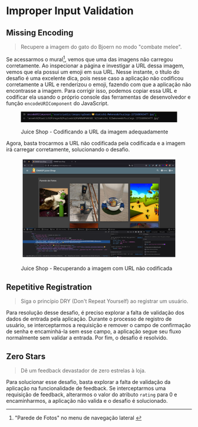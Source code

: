 # Improper Input Validation

## Missing Encoding

> Recupere a imagem do gato do Bjoern no modo "combate melee".

Se acessarmos o mural[^1], vemos que uma das imagens não carregou corretamente. Ao inspecionar a página e investigar a URL dessa imagem, vemos que ela possui um emoji em sua URL. Nesse instante, o título do desafio é uma excelente dica, pois nesse caso a aplicação não codificou corretamente a URL e renderizou o emoji, fazendo com que a aplicação não encontrasse a imagem. Para corrigir isso, podemos copiar essa URL e codificar ela usando o próprio console das ferramentas de desenvolvedor e função `encodeURIComponent` do JavaScript.

<figure><img src="../../.gitbook/assets/ctfjuice_shopIIVencoded_uri.png" alt=""><figcaption><p>Juice Shop - Codificando a URL da imagem adequadamente</p></figcaption></figure>

Agora, basta trocarmos a URL não codificada pela codificada e a imagem irá carregar corretamente, solucionando o desafio.

<figure><img src="../../.gitbook/assets/ctfjuice_shopIIVbjoern_cat.png" alt=""><figcaption><p>Juice Shop - Recuperando a imagem com URL não codificada</p></figcaption></figure>

## Repetitive Registration

> Siga o princípio DRY (Don't Repeat Yourself) ao registrar um usuário.

Para resolução desse desafio, é preciso explorar a falta de validação dos dados de entrada pela aplicação. Durante o processo de registro de usuário, se interceptarmos a requisição e remover o campo de confirmação de senha e encaminhá-la sem esse campo, a aplicação segue seu fluxo normalmente sem validar a entrada. Por fim, o desafio é resolvido.

## Zero Stars

> Dê um feedback devastador de zero estrelas à loja.

Para solucionar esse desafio, basta explorar a falta de validação da aplicação na funcionalidade de feedback. Se interceptarmos uma requisição de feedback, alterarmos o valor do atributo `rating` para 0 e encaminharmos, a aplicação não valida e o desafio é solucionado.

[^1]: "Parede de Fotos" no menu de navegação lateral&#x20;
